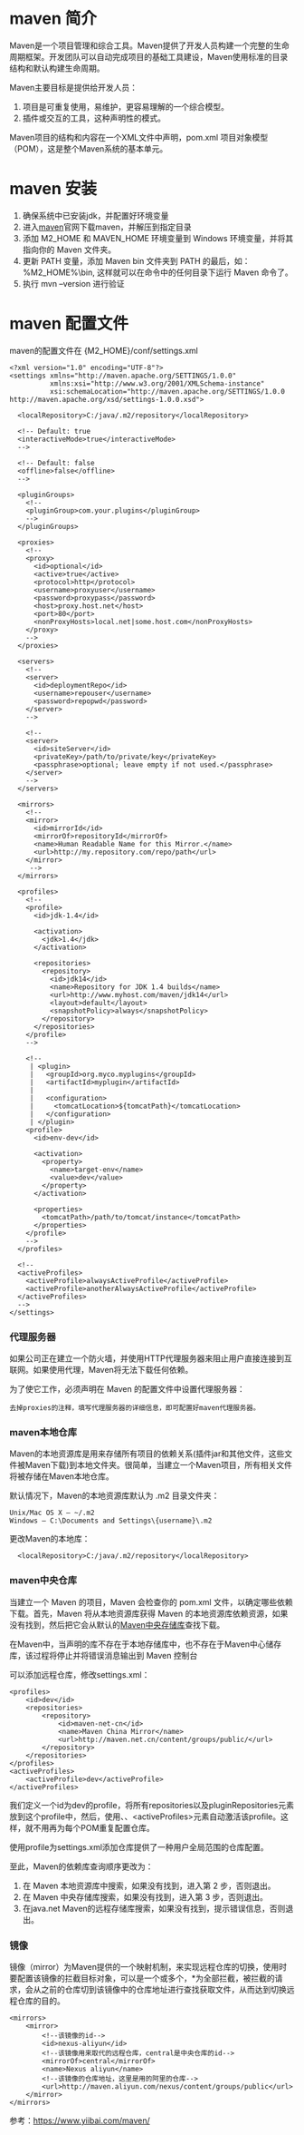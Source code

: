 # maven 简介
Maven是一个项目管理和综合工具。Maven提供了开发人员构建一个完整的生命周期框架。开发团队可以自动完成项目的基础工具建设，Maven使用标准的目录结构和默认构建生命周期。

Maven主要目标是提供给开发人员： 
1. 项目是可重复使用，易维护，更容易理解的一个综合模型。 
2. 插件或交互的工具，这种声明性的模式。 

Maven项目的结构和内容在一个XML文件中声明，pom.xml 项目对象模型（POM），这是整个Maven系统的基本单元。

# maven 安装
1. 确保系统中已安装jdk，并配置好环境变量
2. 进入[maven](maven.apache.org/download.cgi "maven官网")官网下载maven，并解压到指定目录
3. 添加 M2\_HOME 和 MAVEN\_HOME 环境变量到 Windows 环境变量，并将其指向你的 Maven 文件夹。
4. 更新 PATH 变量，添加 Maven bin 文件夹到 PATH 的最后，如： %M2_HOME%\bin, 这样就可以在命令中的任何目录下运行 Maven 命令了。 
5. 执行 mvn –version 进行验证

# maven 配置文件
maven的配置文件在 {M2_HOME}/conf/settings.xml
```
<?xml version="1.0" encoding="UTF-8"?>
<settings xmlns="http://maven.apache.org/SETTINGS/1.0.0"
          xmlns:xsi="http://www.w3.org/2001/XMLSchema-instance"
          xsi:schemaLocation="http://maven.apache.org/SETTINGS/1.0.0 http://maven.apache.org/xsd/settings-1.0.0.xsd">
  
  <localRepository>C:/java/.m2/repository</localRepository>

  <!-- Default: true
  <interactiveMode>true</interactiveMode>
  -->

  <!-- Default: false
  <offline>false</offline>
  -->

  <pluginGroups>
    <!-- 
    <pluginGroup>com.your.plugins</pluginGroup>
    -->
  </pluginGroups>

  <proxies>
    <!-- 
    <proxy>
      <id>optional</id>
      <active>true</active>
      <protocol>http</protocol>
      <username>proxyuser</username>
      <password>proxypass</password>
      <host>proxy.host.net</host>
      <port>80</port>
      <nonProxyHosts>local.net|some.host.com</nonProxyHosts>
    </proxy>
    -->
  </proxies>

  <servers>
    <!-- 
    <server>
      <id>deploymentRepo</id>
      <username>repouser</username>
      <password>repopwd</password>
    </server>
    -->

    <!--
    <server>
      <id>siteServer</id>
      <privateKey>/path/to/private/key</privateKey>
      <passphrase>optional; leave empty if not used.</passphrase>
    </server>
    -->
  </servers>

  <mirrors>
    <!--
    <mirror>
      <id>mirrorId</id>
      <mirrorOf>repositoryId</mirrorOf>
      <name>Human Readable Name for this Mirror.</name>
      <url>http://my.repository.com/repo/path</url>
    </mirror>
     -->
  </mirrors>

  <profiles>
    <!-- 
    <profile>
      <id>jdk-1.4</id>

      <activation>
        <jdk>1.4</jdk>
      </activation>

      <repositories>
        <repository>
          <id>jdk14</id>
          <name>Repository for JDK 1.4 builds</name>
          <url>http://www.myhost.com/maven/jdk14</url>
          <layout>default</layout>
          <snapshotPolicy>always</snapshotPolicy>
        </repository>
      </repositories>
    </profile>
    -->

    <!--
     | <plugin>
     |   <groupId>org.myco.myplugins</groupId>
     |   <artifactId>myplugin</artifactId>
     |
     |   <configuration>
     |     <tomcatLocation>${tomcatPath}</tomcatLocation>
     |   </configuration>
     | </plugin>
    <profile>
      <id>env-dev</id>

      <activation>
        <property>
          <name>target-env</name>
          <value>dev</value>
        </property>
      </activation>

      <properties>
        <tomcatPath>/path/to/tomcat/instance</tomcatPath>
      </properties>
    </profile>
    -->
  </profiles>

  <!-- 
  <activeProfiles>
    <activeProfile>alwaysActiveProfile</activeProfile>
    <activeProfile>anotherAlwaysActiveProfile</activeProfile>
  </activeProfiles>
  -->
</settings>
```
### 代理服务器
如果公司正在建立一个防火墙，并使用HTTP代理服务器来阻止用户直接连接到互联网。如果使用代理，Maven将无法下载任何依赖。 

为了使它工作，必须声明在 Maven 的配置文件中设置代理服务器：

    去掉proxies的注释，填写代理服务器的详细信息，即可配置好maven代理服务器。

### maven本地仓库
Maven的本地资源库是用来存储所有项目的依赖关系(插件jar和其他文件，这些文件被Maven下载)到本地文件夹。很简单，当建立一个Maven项目，所有相关文件将被存储在Maven本地仓库。 

默认情况下，Maven的本地资源库默认为 .m2 目录文件夹： 
    
    Unix/Mac OS X – ~/.m2 
    Windows – C:\Documents and Settings\{username}\.m2 

更改Maven的本地库：

      <localRepository>C:/java/.m2/repository</localRepository>

### maven中央仓库
当建立一个 Maven 的项目，Maven 会检查你的 pom.xml 文件，以确定哪些依赖下载。首先，Maven 将从本地资源库获得 Maven 的本地资源库依赖资源，如果没有找到，然后把它会从默认的[Maven中央存储库](https://search.maven.org/ "maven中央仓库")查找下载。 

在Maven中，当声明的库不存在于本地存储库中，也不存在于Maven中心储存库，该过程将停止并将错误消息输出到 Maven 控制台

可以添加远程仓库，修改settings.xml：

    <profiles>  
        <id>dev</id> 
        <repositories>
            <repository>
                <id>maven-net-cn</id>  
                <name>Maven China Mirror</name>  
                <url>http://maven.net.cn/content/groups/public/</url>
            </repository>
        </repositories>
    </profiles>  
    <activeProfiles>  
        <activeProfile>dev</activeProfile>  
    </activeProfiles>  

我们定义一个id为dev的profile，将所有repositories以及pluginRepositories元素放到这个profile中，然后，使用、、\<activeProfiles\>元素自动激活该profile。这样，就不用再为每个POM重复配置仓库。

使用profile为settings.xml添加仓库提供了一种用户全局范围的仓库配置。

至此，Maven的依赖库查询顺序更改为： 
1. 在 Maven 本地资源库中搜索，如果没有找到，进入第 2 步，否则退出。 
2. 在 Maven 中央存储库搜索，如果没有找到，进入第 3 步，否则退出。 
3. 在java.net Maven的远程存储库搜索，如果没有找到，提示错误信息，否则退出。 

### 镜像
镜像（mirror）为Maven提供的一个映射机制，来实现远程仓库的切换，使用时要配置该镜像的拦截目标对象，可以是一个或多个，*为全部拦截，被拦截的请求，会从之前的仓库切到该镜像中的仓库地址进行查找获取文件，从而达到切换远程仓库的目的。

    <mirrors>
        <mirror>
            <!--该镜像的id-->
            <id>nexus-aliyun</id>
            <!--该镜像用来取代的远程仓库，central是中央仓库的id-->
            <mirrorOf>central</mirrorOf>
            <name>Nexus aliyun</name>
            <!--该镜像的仓库地址，这里是用的阿里的仓库-->
            <url>http://maven.aliyun.com/nexus/content/groups/public</url>
        </mirror>
    </mirrors>

参考：<https://www.yiibai.com/maven/>